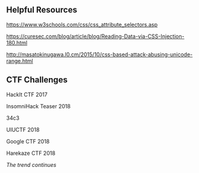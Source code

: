 ## Helpful Resources

https://www.w3schools.com/css/css_attribute_selectors.asp

https://curesec.com/blog/article/blog/Reading-Data-via-CSS-Injection-180.html

http://masatokinugawa.l0.cm/2015/10/css-based-attack-abusing-unicode-range.html


## CTF Challenges
HackIt CTF 2017

InsomniHack Teaser 2018

34c3

UIUCTF 2018

Google CTF 2018

Harekaze CTF 2018

_The trend continues_

